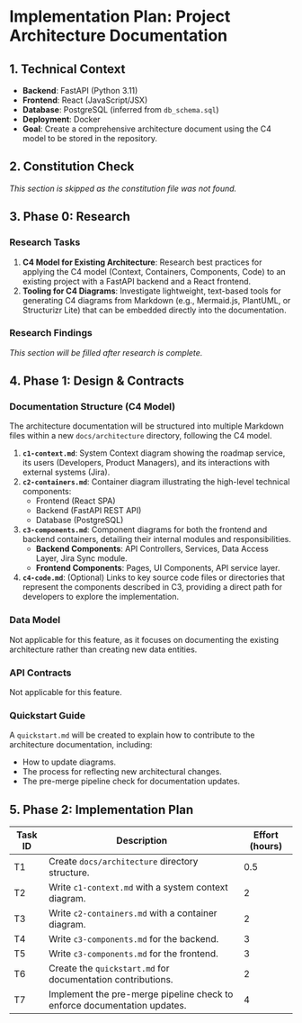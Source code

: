 # Implementation Plan: Project Architecture Documentation

## 1. Technical Context

- **Backend**: FastAPI (Python 3.11)
- **Frontend**: React (JavaScript/JSX)
- **Database**: PostgreSQL (inferred from `db_schema.sql`)
- **Deployment**: Docker
- **Goal**: Create a comprehensive architecture document using the C4 model to be stored in the repository.

## 2. Constitution Check

*This section is skipped as the constitution file was not found.*

## 3. Phase 0: Research

### Research Tasks

1.  **C4 Model for Existing Architecture**: Research best practices for applying the C4 model (Context, Containers, Components, Code) to an existing project with a FastAPI backend and a React frontend.
2.  **Tooling for C4 Diagrams**: Investigate lightweight, text-based tools for generating C4 diagrams from Markdown (e.g., Mermaid.js, PlantUML, or Structurizr Lite) that can be embedded directly into the documentation.

### Research Findings

*This section will be filled after research is complete.*

## 4. Phase 1: Design & Contracts

### Documentation Structure (C4 Model)

The architecture documentation will be structured into multiple Markdown files within a new `docs/architecture` directory, following the C4 model.

1.  **`c1-context.md`**: System Context diagram showing the roadmap service, its users (Developers, Product Managers), and its interactions with external systems (Jira).
2.  **`c2-containers.md`**: Container diagram illustrating the high-level technical components:
    *   Frontend (React SPA)
    *   Backend (FastAPI REST API)
    *   Database (PostgreSQL)
3.  **`c3-components.md`**: Component diagrams for both the frontend and backend containers, detailing their internal modules and responsibilities.
    *   **Backend Components**: API Controllers, Services, Data Access Layer, Jira Sync module.
    *   **Frontend Components**: Pages, UI Components, API service layer.
4.  **`c4-code.md`**: (Optional) Links to key source code files or directories that represent the components described in C3, providing a direct path for developers to explore the implementation.

### Data Model

Not applicable for this feature, as it focuses on documenting the existing architecture rather than creating new data entities.

### API Contracts

Not applicable for this feature.

### Quickstart Guide

A `quickstart.md` will be created to explain how to contribute to the architecture documentation, including:
- How to update diagrams.
- The process for reflecting new architectural changes.
- The pre-merge pipeline check for documentation updates.

## 5. Phase 2: Implementation Plan

| Task ID | Description | Effort (hours) |
|---|---|---|
| T1 | Create `docs/architecture` directory structure. | 0.5 |
| T2 | Write `c1-context.md` with a system context diagram. | 2 |
| T3 | Write `c2-containers.md` with a container diagram. | 2 |
| T4 | Write `c3-components.md` for the backend. | 3 |
| T5 | Write `c3-components.md` for the frontend. | 3 |
| T6 | Create the `quickstart.md` for documentation contributions. | 2 |
| T7 | Implement the pre-merge pipeline check to enforce documentation updates. | 4 |
